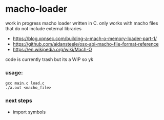 # macho-loader
work in progress macho loader written in C. only works with macho files that do not include external libraries

- https://blog.xpnsec.com/building-a-mach-o-memory-loader-part-1/
- https://github.com/aidansteele/osx-abi-macho-file-format-reference
- https://en.wikipedia.org/wiki/Mach-O

code is currently trash but its a WIP so yk

### usage:
```
gcc main.c load.c
./a.out <macho_file>
```

### next steps

- import symbols
